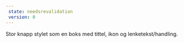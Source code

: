 ```yaml
---
 state: needsrevalidation
 version: 0
---
```

Stor knapp stylet som en boks med tittel, ikon og lenketekst/handling.
